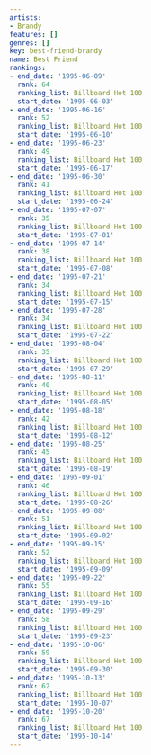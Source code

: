 ```yaml
---
artists:
- Brandy
features: []
genres: []
key: best-friend-brandy
name: Best Friend
rankings:
- end_date: '1995-06-09'
  rank: 64
  ranking_list: Billboard Hot 100
  start_date: '1995-06-03'
- end_date: '1995-06-16'
  rank: 52
  ranking_list: Billboard Hot 100
  start_date: '1995-06-10'
- end_date: '1995-06-23'
  rank: 49
  ranking_list: Billboard Hot 100
  start_date: '1995-06-17'
- end_date: '1995-06-30'
  rank: 41
  ranking_list: Billboard Hot 100
  start_date: '1995-06-24'
- end_date: '1995-07-07'
  rank: 35
  ranking_list: Billboard Hot 100
  start_date: '1995-07-01'
- end_date: '1995-07-14'
  rank: 38
  ranking_list: Billboard Hot 100
  start_date: '1995-07-08'
- end_date: '1995-07-21'
  rank: 34
  ranking_list: Billboard Hot 100
  start_date: '1995-07-15'
- end_date: '1995-07-28'
  rank: 34
  ranking_list: Billboard Hot 100
  start_date: '1995-07-22'
- end_date: '1995-08-04'
  rank: 35
  ranking_list: Billboard Hot 100
  start_date: '1995-07-29'
- end_date: '1995-08-11'
  rank: 40
  ranking_list: Billboard Hot 100
  start_date: '1995-08-05'
- end_date: '1995-08-18'
  rank: 42
  ranking_list: Billboard Hot 100
  start_date: '1995-08-12'
- end_date: '1995-08-25'
  rank: 45
  ranking_list: Billboard Hot 100
  start_date: '1995-08-19'
- end_date: '1995-09-01'
  rank: 46
  ranking_list: Billboard Hot 100
  start_date: '1995-08-26'
- end_date: '1995-09-08'
  rank: 51
  ranking_list: Billboard Hot 100
  start_date: '1995-09-02'
- end_date: '1995-09-15'
  rank: 52
  ranking_list: Billboard Hot 100
  start_date: '1995-09-09'
- end_date: '1995-09-22'
  rank: 55
  ranking_list: Billboard Hot 100
  start_date: '1995-09-16'
- end_date: '1995-09-29'
  rank: 58
  ranking_list: Billboard Hot 100
  start_date: '1995-09-23'
- end_date: '1995-10-06'
  rank: 59
  ranking_list: Billboard Hot 100
  start_date: '1995-09-30'
- end_date: '1995-10-13'
  rank: 62
  ranking_list: Billboard Hot 100
  start_date: '1995-10-07'
- end_date: '1995-10-20'
  rank: 67
  ranking_list: Billboard Hot 100
  start_date: '1995-10-14'
---
```


